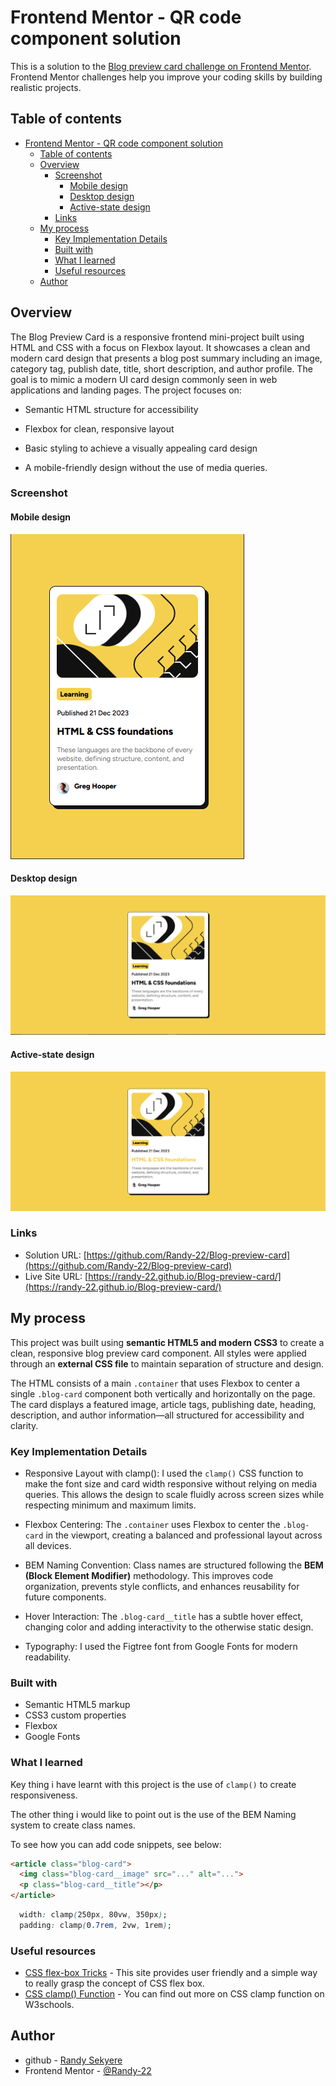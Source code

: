 # Frontend Mentor - QR code component solution

This is a solution to the [Blog preview card challenge on Frontend Mentor](https://www.frontendmentor.io/challenges/blog-preview-card-ckPaj01IcS). Frontend Mentor challenges help you improve your coding skills by building realistic projects.

## Table of contents

- [Frontend Mentor - QR code component solution](#frontend-mentor---qr-code-component-solution)
  - [Table of contents](#table-of-contents)
  - [Overview](#overview)
    - [Screenshot](#screenshot)
      - [Mobile design](#mobile-design)
      - [Desktop design](#desktop-design)
      - [Active-state design](#active-state-design)
    - [Links](#links)
  - [My process](#my-process)
    - [Key Implementation Details](#key-implementation-details)
    - [Built with](#built-with)
    - [What I learned](#what-i-learned)
    - [Useful resources](#useful-resources)
  - [Author](#author)

## Overview

The Blog Preview Card is a responsive frontend mini-project built using HTML and CSS with a focus on Flexbox layout. It showcases a clean and modern card design that presents a blog post summary including an image, category tag, publish date, title, short description, and author profile. The goal is to mimic a modern UI card design commonly seen in web applications and landing pages.
The project focuses on:

- Semantic HTML structure for accessibility

- Flexbox for clean, responsive layout

- Basic styling to achieve a visually appealing card design

- A mobile-friendly design without the use of media queries.

### Screenshot

#### Mobile design

![Mobile Design](design/mobile-design.png)

#### Desktop design

  ![Desktop Design](design/Desktop-design.png)

#### Active-state design

![Active-state Design](design/active-desktop-design.png)

### Links

- Solution URL: [https://github.com/Randy-22/Blog-preview-card](https://github.com/Randy-22/Blog-preview-card)
- Live Site URL: [https://randy-22.github.io/Blog-preview-card/](https://randy-22.github.io/Blog-preview-card/)

## My process

This project was built using **semantic HTML5 and modern CSS3** to create a clean, responsive blog preview card component. All styles were applied through an **external CSS file** to maintain separation of structure and design.

The HTML consists of a main `.container` that uses Flexbox to center a single `.blog-card` component both vertically and horizontally on the page. The card displays a featured image, article tags, publishing date, heading, description, and author information—all structured for accessibility and clarity.

### Key Implementation Details

- Responsive Layout with clamp():
I used the `clamp()` CSS function to make the font size and card width responsive without relying on media queries. This allows the design to scale fluidly across screen sizes while respecting minimum and maximum limits.

- Flexbox Centering:
The `.container` uses Flexbox to center the `.blog-card` in the viewport, creating a balanced and professional layout across all devices.

- BEM Naming Convention:
Class names are structured following the **BEM (Block Element Modifier)** methodology. This improves code organization, prevents style conflicts, and enhances reusability for future components.

- Hover Interaction:
The `.blog-card__title` has a subtle hover effect, changing color and adding interactivity to the otherwise static design.

- Typography:
I used the Figtree font from Google Fonts for modern readability.

### Built with

- Semantic HTML5 markup
- CSS3 custom properties
- Flexbox
- Google Fonts

### What I learned

Key thing i have learnt with this project is the use of `clamp()` to create responsiveness.

The other thing i would like to point out is the use of the BEM Naming system to create class names.

To see how you can add code snippets, see below:

```HTML
<article class="blog-card">
  <img class="blog-card__image" src="..." alt="...">
  <p class="blog-card__title"></p>
</article>
```

```css
  width: clamp(250px, 80vw, 350px);
  padding: clamp(0.7rem, 2vw, 1rem);
```

### Useful resources

- [CSS flex-box Tricks](https://css-tricks.com/snippets/css/a-guide-to-flexbox/) - This site provides user friendly and a simple way to really grasp the concept of CSS flex box.
- [CSS clamp() Function](https://www.w3schools.com/cssref/func_clamp.php) - You can find out more on CSS clamp function on W3schools.

## Author

- github - [Randy Sekyere](https://github.com/Randy-22)
- Frontend Mentor - [@Randy-22](https://www.frontendmentor.io/profile/Randy-22)

